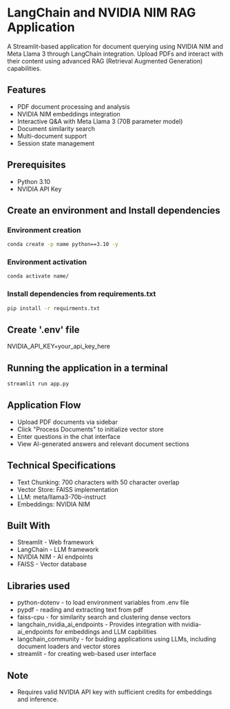 # LangChain and NVIDIA NIM RAG Application

A Streamlit-based application for document querying using NVIDIA NIM and Meta Llama 3 through LangChain integration. Upload PDFs and interact with their content using advanced RAG (Retrieval Augmented Generation) capabilities.

## Features
- PDF document processing and analysis
- NVIDIA NIM embeddings integration
- Interactive Q&A with Meta Llama 3 (70B parameter model)
- Document similarity search
- Multi-document support
- Session state management

## Prerequisites
- Python 3.10
- NVIDIA API Key

## Create an environment and Install dependencies
### Environment creation
```bash
conda create -p name python==3.10 -y
```
### Environment activation
```bash
conda activate name/
```
### Install dependencies from requirements.txt
```bash
pip install -r requirments.txt
```
## Create '.env' file
NVIDIA_API_KEY=your_api_key_here

## Running the application in a terminal<br>
```bash
streamlit run app.py
```
## Application Flow
- Upload PDF documents via sidebar
- Click "Process Documents" to initialize vector store
- Enter questions in the chat interface
- View AI-generated answers and relevant document sections

## Technical Specifications
- Text Chunking: 700 characters with 50 character overlap
- Vector Store: FAISS implementation
- LLM: meta/llama3-70b-instruct
- Embeddings: NVIDIA NIM
## Built With
- Streamlit - Web framework
- LangChain - LLM framework
- NVIDIA NIM - AI endpoints
- FAISS - Vector database
## Libraries used
- python-dotenv - to load environment variables from .env file
- pypdf - reading and extracting text from pdf
- faiss-cpu - for similarity search and clustering dense vectors
- langchain_nvidia_ai_endpoints - Provides integration with nvidia-ai_endpoints for embeddings and LLM capbilities
- langchain_community -  for buiding applications using LLMs, including document loaders and vector stores
- streamlit - for creating web-based user interface
## Note
- Requires valid NVIDIA API key with sufficient credits for embeddings and inference.

